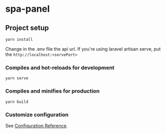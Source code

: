 # spa-panel

## Project setup
```
yarn install
```
Change in the .env file the api url. If you're using laravel artisan serve, put the `http://localhost:<servePort>`

### Compiles and hot-reloads for development
```
yarn serve
```

### Compiles and minifies for production
```
yarn build
```

### Customize configuration
See [Configuration Reference](https://cli.vuejs.org/config/).
